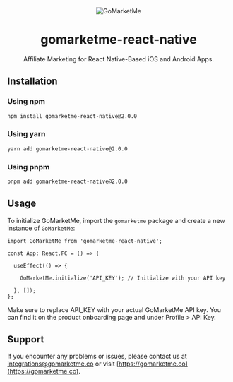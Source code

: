<div align="center">
	<img src="https://static.gomarketme.net/assets/gmm-icon.png" alt="GoMarketMe"/>
	<br>
    <h1>gomarketme-react-native</h1>
	<p>Affiliate Marketing for React Native-Based iOS and Android Apps.</p>
</div>

## Installation

### Using npm

```bash
npm install gomarketme-react-native@2.0.0
```

### Using yarn

```bash
yarn add gomarketme-react-native@2.0.0
```

### Using pnpm

```bash
pnpm add gomarketme-react-native@2.0.0
```


## Usage

To initialize GoMarketMe, import the `gomarketme` package and create a new instance of `GoMarketMe`:

```tsx
import GoMarketMe from 'gomarketme-react-native';

const App: React.FC = () => {

  useEffect(() => {

    GoMarketMe.initialize('API_KEY'); // Initialize with your API key

  }, []);
};
```

Make sure to replace API_KEY with your actual GoMarketMe API key. You can find it on the product onboarding page and under Profile > API Key.

## Support

If you encounter any problems or issues, please contact us at [integrations@gomarketme.co](mailto:integrations@gomarketme.co) or visit [https://gomarketme.co](https://gomarketme.co).